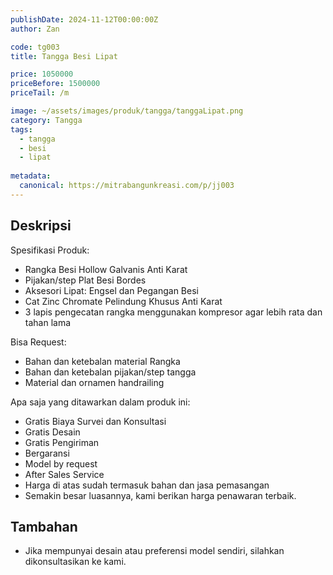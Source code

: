 ```yaml
---
publishDate: 2024-11-12T00:00:00Z
author: Zan

code: tg003
title: Tangga Besi Lipat

price: 1050000
priceBefore: 1500000
priceTail: /m

image: ~/assets/images/produk/tangga/tanggaLipat.png
category: Tangga
tags:
  - tangga
  - besi
  - lipat
 
metadata:
  canonical: https://mitrabangunkreasi.com/p/jj003
---
```


## Deskripsi

Spesifikasi Produk:
- Rangka Besi Hollow Galvanis Anti Karat
- Pijakan/step Plat Besi Bordes
- Aksesori Lipat: Engsel dan Pegangan Besi
- Cat Zinc Chromate Pelindung Khusus Anti Karat
- 3 lapis pengecatan rangka menggunakan kompresor agar lebih rata dan tahan lama

Bisa Request:
- Bahan dan ketebalan material Rangka
- Bahan dan ketebalan pijakan/step tangga
- Material dan ornamen handrailing

Apa saja yang ditawarkan dalam produk ini:
- Gratis Biaya Survei dan Konsultasi
- Gratis Desain
- Gratis Pengiriman
- Bergaransi
- Model by request
- After Sales Service
- Harga di atas sudah termasuk bahan dan jasa pemasangan
- Semakin besar luasannya, kami berikan harga penawaran terbaik.


## Tambahan
- Jika mempunyai desain atau preferensi model sendiri, silahkan dikonsultasikan ke kami.
